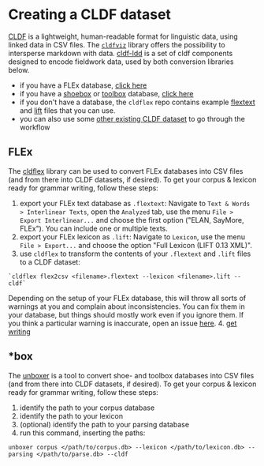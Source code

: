 # Creating a CLDF dataset

[CLDF](https://cldf.clld.org/) is a lightweight, human-readable format for linguistic data, using linked data in CSV files.
The [`cldfviz`](https://github.com/cldf/cldfviz/blob/main/docs/text.md) library offers the possibility to intersperse markdown with data.
[cldf-ldd](https://github.com/fmatter/cldf-ldd) is a set of cldf components designed to encode fieldwork data, used by both conversion libraries below.


* if you have a FLEx database, [click here](#flex)
* if you have a [shoebox](https://software.sil.org/shoebox/) or [toolbox](https://software.sil.org/toolbox/) database, [click here](#box)
* if you don't have a database, the `cldflex` repo contains example [flextext](https://github.com/fmatter/cldflex/blob/main/tests/data/apalai.flextext) and [lift](https://github.com/fmatter/cldflex/blob/main/tests/data/apalai.lift) files that you can use.
* you can also use some [other existing CLDF dataset](https://github.com/orgs/cldf-datasets/repositories) to go through the workflow

## FLEx

The [cldflex](https://fl.mt/cldflex) library can be used to convert FLEx databases into CSV files (and from there into CLDF datasets, if desired).
To get your corpus & lexicon ready for grammar writing, follow these steps:

1. export your FLEx text database as `.flextext`: Navigate to `Text & Words > Interlinear Texts`, open the `Analyzed` tab, use the menu `File > Export Interlinear...` and choose the first option ("ELAN, SayMore, FLEx"). You can include one or multiple texts.
2. export your FLEx lexicon as `.lift`: Navigate to `Lexicon`, use the menu `File > Export...` and choose the option "Full Lexicon (LIFT 0.13 XML)".
3. use `cldflex` to transform the contents of your `.flextext` and `.lift` files to a CLDF dataset:
```shell
`cldflex flex2csv <filename>.flextext --lexicon <filename>.lift --cldf`
```
Depending on the setup of your FLEx database, this will throw all sorts of warnings at you and complain about inconsistencies. You can fix them in your database, but things should mostly work even if you ignore them. If you think a particular warning is inaccurate, open an issue [here](https://github.com/fmatter/cldflex/issues/new).
4. [get writing](/pld)

## \*box

The [unboxer](https://fl.mt/unboxer) is a tool to convert shoe- and toolbox databases into CSV files (and from there into CLDF datasets, if desired).
To get your corpus & lexicon ready for grammar writing, follow these steps:

1. identify the path to your corpus database
2. identify the path to your lexicon
3. (optional) identify the path to your parsing database
4. run this command, inserting the paths:

```shell
unboxer corpus </path/to/corpus.db> --lexicon </path/to/lexicon.db> --parsing </path/to/parse.db> --cldf
```